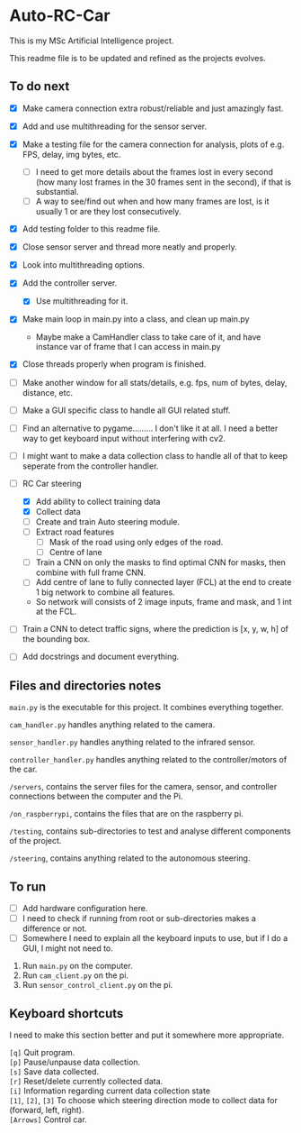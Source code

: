 # Auto-RC-Car

This is my MSc Artificial Intelligence project.

This readme file is to be updated and refined as the projects evolves.


## To do next
- [x] Make camera connection extra robust/reliable and just amazingly fast.
- [x] Add and use multithreading for the sensor server.
- [x] Make a testing file for the camera connection for analysis, plots of e.g. FPS, delay, img bytes, etc.
    - [ ] I need to get more details about the frames lost in every second (how many lost frames in the 30 frames
    sent in the second), if that is substantial.
    - [ ] A way to see/find out when and how many frames are lost, is it usually 1 or are they lost consecutively.
- [x] Add testing folder to this readme file.
- [x] Close sensor server and thread more neatly and properly.
- [x] Look into multithreading options.
- [x] Add the controller server.
    - [x] Use multithreading for it.
- [x] Make main loop in main.py into a class, and clean up main.py
    - Maybe make a CamHandler class to take care of it, and have instance var of frame that I can access
    in main.py
- [x] Close threads properly when program is finished.
- [ ] Make another window for all stats/details, e.g. fps, num of bytes, delay, distance, etc.
- [ ] Make a GUI specific class to handle all GUI related stuff.
- [ ] Find an alternative to pygame......... I don't like it at all. I need a better way to get keyboard input without interfering with cv2.
- [ ] I might want to make a data collection class to handle all of that to keep seperate from the controller handler.
- [ ] RC Car steering
    - [x] Add ability to collect training data
    - [x] Collect data 
    - [ ] Create and train Auto steering module.
    - [ ] Extract road features
        - [ ] Mask of the road using only edges of the road.
        - [ ] Centre of lane
    - [ ] Train a CNN on only the masks to find optimal CNN for masks, then combine with full frame CNN.
    - [ ] Add centre of lane to fully connected layer (FCL) at the end to create 1 big network to combine all features.
    - So network will consists of 2 image inputs, frame and mask, and 1 int at the FCL.
- [ ] Train a CNN to detect traffic signs, where the prediction is [x, y, w, h] of the bounding box.
- [ ] Add docstrings and document everything.


## Files and directories notes
`main.py` is the executable for this project. It combines everything together.

`cam_handler.py` handles anything related to the camera.

`sensor_handler.py` handles anything related to the infrared sensor.

`controller_handler.py` handles anything related to the controller/motors of the car.


`/servers`, contains the server files for the camera, sensor, and controller connections between the computer and the Pi.

`/on_raspberrypi`, contains the files that are on the raspberry pi.

`/testing`, contains sub-directories to test and analyse different components of the project.

`/steering`, contains anything related to the autonomous steering.

## To run
- [ ] Add hardware configuration here.
- [ ] I need to check if running from root or sub-directories makes a difference or not.
- [ ] Somewhere I need to explain all the keyboard inputs to use, but if I do a GUI, I might not need to.

1. Run `main.py` on the computer.
1. Run `cam_client.py` on the pi.
1. Run `sensor_control_client.py` on the pi.

## Keyboard shortcuts

I need to make this section better and put it somewhere more appropriate.

`[q]` Quit program.<br />
`[p]` Pause/unpause data collection.<br />
`[s]` Save data collected.<br />
`[r]` Reset/delete currently collected data.<br />
`[i]` Information regarding current data collection state<br />
`[1]`, `[2]`, `[3]` To choose which steering direction mode to collect data for (forward, left, right).<br />
`[Arrows]` Control car.<br />
